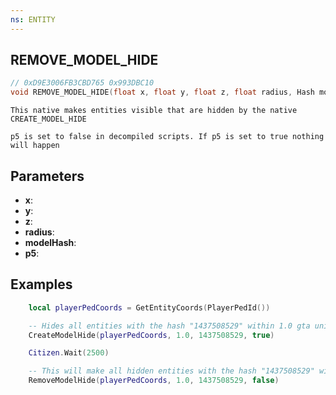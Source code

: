 ```yaml
---
ns: ENTITY
---
```

## REMOVE_MODEL_HIDE

```c
// 0xD9E3006FB3CBD765 0x993DBC10
void REMOVE_MODEL_HIDE(float x, float y, float z, float radius, Hash modelHash, BOOL p5);
```

```
This native makes entities visible that are hidden by the native CREATE_MODEL_HIDE

p5 is set to false in decompiled scripts. If p5 is set to true nothing will happen
```

## Parameters
* **x**: 
* **y**: 
* **z**: 
* **radius**: 
* **modelHash**: 
* **p5**: 

## Examples
```lua
	local playerPedCoords = GetEntityCoords(PlayerPedId())

	-- Hides all entities with the hash "1437508529" within 1.0 gta units.
	CreateModelHide(playerPedCoords, 1.0, 1437508529, true)

	Citizen.Wait(2500)

	-- This will make all hidden entities with the hash "1437508529" within 1.0 gta units visible.
	RemoveModelHide(playerPedCoords, 1.0, 1437508529, false)
```
